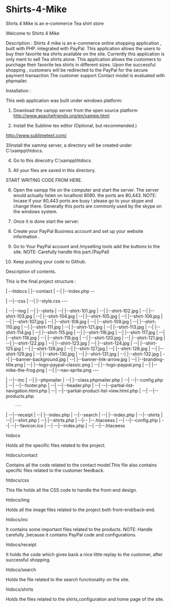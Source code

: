 

Shirts-4-Mike
=============


Shirts 4 Mike is an e-commerce Tea shirt store


Welcome to Shirts 4 Mike

Description :
   Shirts 4 mike is an e-commerce online shopping application , built with PHP. integrated with PayPal.
   This application allows the users to buy their favorite tea shirts available on the site. Currently this application is only
   ment to sell Tea shirts alone. This application allows the  customers to purchage their favorite tea shirts in different sizes.
   Upon the successful shopping , customers will be redirected to the PayPal for the  secure payment transaction
The customer support  Contact model is evaluated with phpmailer.
   
   
   
   


Installation : 

This web application was built under windows  platform:
 
 1) Download the xampp server from the open source platform
 http://www.apachefriends.org/en/xampp.html
 
 2) Install the Sublime tex editor (Optional, but recommended.)
 
 http://www.sublimetext.com/
 
 3)Install the xammp server, a directory will be created under C:\xampp\htdocs.
 
 4) Go to this direcotry
 C:\xampp\htdocs.
 
 5) All your files are saved in this directory.
 
 START WRITING CODE FROM HERE.
 
 6) Open the xampp file on the computer and start the server. The server would actually listen on localhost 8080.
 the ports are 80,443. 
 NOTE: Incase if your  80,443 ports are busy ! please go to your skype and change there. Generally this ports are commonly used
 by the skype on the windows system.
 
 
 6) Once it is done start the server.
 
 
 7) Create your PayPal Business account and set up your website information .
 
 8) Go to Your PayPal account and /myselling tools add the buttons to the site. 
 NOTE: Carefully handle this part.(PayPal)
 
 9) Keep pushing your code to Github.
 
 
 
 
 
 
 
 Description of contents.
 
 This is the final project structure :
 
 
| --htdocs
|   |--contact
| --|  |--index.php
      --
      
| --|--css
| --|  |--style.css
    ---
    
| --|--img
| --|  |--shirts
| --|     |--shirt-101.jpg
| --|     |--shirt-102.jpg
| --|     |--shirt-103.jpg
| --|     |--shirt-104.jpg
| --|     |--shirt-105.jpg
| --|     |--shirt-106.jpg
| --|     |--shirt-107.jpg
| --|     |--shirt-108.jpg
| --|     |--shirt-109.jpg
| --|     |--shirt-110.jpg
| --|     |--shirt-111.jpg
| --|     |--shirt-121.jpg
| --|     |--shirt-113.jpg
| --|     |--shirt-114.jpg
| --|     |--shirt-115.jpg
| --|     |--shirt-116.jpg
| --|     |--shirt-117.jpg
| --|     |--shirt-118.jpg
| --|     |--shirt-119.jpg
| --|     |--shirt-120.jpg
| --|     |--shirt-121.jpg
| --|     |--shirt-122.jpg
| --|     |--shirt-123.jpg
| --|     |--shirt-124.jpg
| --|     |--shirt-125.jpg
| --|     |--shirt-126.jpg
| --|     |--shirt-127.jpg
| --|     |--shirt-128.jpg
| --|     |--shirt-129.jpg
| --|     |--shirt-130.jpg
| --|     |--shirt-131.jpg
| --|     |--shirt-132.jpg
| --|     |--banner-background.jpg
| --|     |--banner-link-arrow.jpg
| --|     |--branding-title.png
| --|     |--logo-paypal-classic.png
| --|     |--logo-paypal.png
| --|     |--mike-the-frog.png
| --|     |--nav-sprite.png
        ---
        
        
        
| --|--inc
| --|  |--phpmailer
| --|     |--class.phpmailer.php
| --|   --|--config.php
| --|   --|--footer.php
| --|   --|--header.php
| --|   --|--partial-list-navigation.html.php
| --|   --|--partial-product-list-view.html.php
| --|   --|--products.php

        ---
        
        
| --|--receipt
| --|   |--index.php
| --|--search
| --|   |--index.php
| --|--shirts
| --|   |--shirt.php
| --|   |--shirts.php
| --|-- |--.htaceess
| --| --|--config.php
| --| --|--favicon.ico
| --| --|--index.php
| --| --|--.htaceess



  htdocs 
  
  Holds all the specific files related to the project.
  
  htdocs/contact

  Contains all the code related to the contact model.This file also contains specific files
  related to the customer feedback.

  htdocs/css

  This file holds all the CSS code to handle the front-end design.

  htdocs/img
  
  Holds all the image files related to the project both front-end/back-end.

  htdocs/inc

   It contains  some important files related to the products.
   NOTE: Handle carefully ,because it contains PayPal code and configurations.

   htdocs/receipt

   It holds the code which gives back a nice little replay to the customer, after successful shopping.

   htdocs/search

   Holds the file related to the search functionality on the site.

   htdocs/shirts


   Holds the files related to the shirts,configuration and home page of the site.

 
